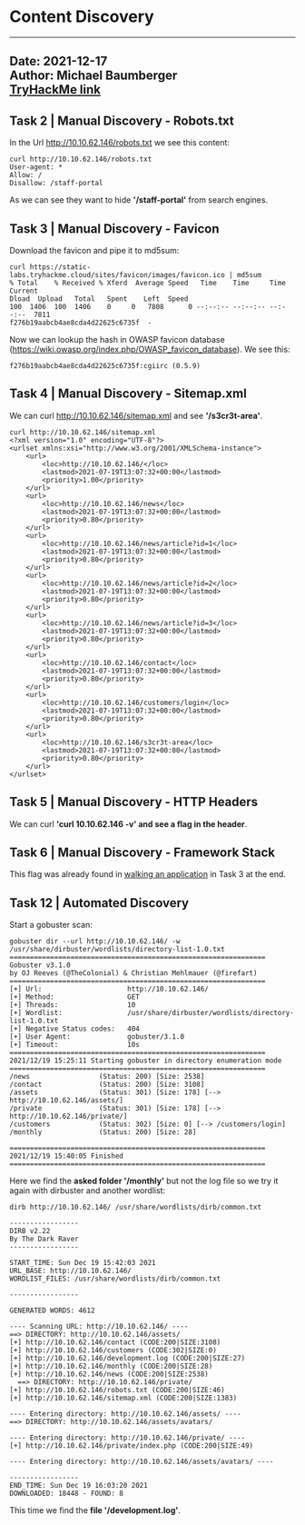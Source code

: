 # Content Discovery

---
Date: 2021-12-17  
Author: Michael Baumberger  
[TryHackMe link](https://tryhackme.com/room/contentdiscovery)
---

## Task 2 | Manual Discovery - Robots.txt

In the Url http://10.10.62.146/robots.txt we see this content:

    curl http://10.10.62.146/robots.txt
    User-agent: *
    Allow: /
    Disallow: /staff-portal

As we can see they want to hide **'/staff-portal'** from search engines.

## Task 3 | Manual Discovery - Favicon

Download the favicon and pipe it to md5sum:

    curl https://static-labs.tryhackme.cloud/sites/favicon/images/favicon.ico | md5sum
    % Total    % Received % Xferd  Average Speed   Time    Time     Time  Current
    Dload  Upload   Total   Spent    Left  Speed
    100  1406  100  1406    0     0   7808      0 --:--:-- --:--:-- --:--:--  7811
    f276b19aabcb4ae8cda4d22625c6735f  -

Now we can lookup the hash in OWASP favicon database (https://wiki.owasp.org/index.php/OWASP_favicon_database).
We see this:

    f276b19aabcb4ae8cda4d22625c6735f:cgiirc (0.5.9)

## Task 4 | Manual Discovery - Sitemap.xml

We can curl http://10.10.62.146/sitemap.xml and see **'/s3cr3t-area'**.

    curl http://10.10.62.146/sitemap.xml
    <?xml version="1.0" encoding="UTF-8"?>
    <urlset xmlns:xsi="http://www.w3.org/2001/XMLSchema-instance">
        <url>
            <loc>http://10.10.62.146/</loc>
            <lastmod>2021-07-19T13:07:32+00:00</lastmod>
            <priority>1.00</priority>
        </url>
        <url>
            <loc>http://10.10.62.146/news</loc>
            <lastmod>2021-07-19T13:07:32+00:00</lastmod>
            <priority>0.80</priority>
        </url>
        <url>
            <loc>http://10.10.62.146/news/article?id=1</loc>
            <lastmod>2021-07-19T13:07:32+00:00</lastmod>
            <priority>0.80</priority>
        </url>
        <url>
            <loc>http://10.10.62.146/news/article?id=2</loc>
            <lastmod>2021-07-19T13:07:32+00:00</lastmod>
            <priority>0.80</priority>
        </url>
        <url>
            <loc>http://10.10.62.146/news/article?id=3</loc>
            <lastmod>2021-07-19T13:07:32+00:00</lastmod>
            <priority>0.80</priority>
        </url>
        <url>
            <loc>http://10.10.62.146/contact</loc>
            <lastmod>2021-07-19T13:07:32+00:00</lastmod>
            <priority>0.80</priority>
        </url>
        <url>
            <loc>http://10.10.62.146/customers/login</loc>
            <lastmod>2021-07-19T13:07:32+00:00</lastmod>
            <priority>0.80</priority>
        </url>
        <url>
            <loc>http://10.10.62.146/s3cr3t-area</loc>
            <lastmod>2021-07-19T13:07:32+00:00</lastmod>
            <priority>0.80</priority>
        </url>
    </urlset>

## Task 5 | Manual Discovery - HTTP Headers

We can curl **'curl 10.10.62.146 -v' and see a flag in the header**.

## Task 6 | Manual Discovery - Framework Stack

This flag was already found in [walking an application](../walking-an-application/walking-an-application.md) in Task 3 at the end.

## Task 12 | Automated Discovery

Start a gobuster scan:

    gobuster dir --url http://10.10.62.146/ -w /usr/share/dirbuster/wordlists/directory-list-1.0.txt
    ===============================================================
    Gobuster v3.1.0
    by OJ Reeves (@TheColonial) & Christian Mehlmauer (@firefart)
    ===============================================================
    [+] Url:                     http://10.10.62.146/
    [+] Method:                  GET
    [+] Threads:                 10
    [+] Wordlist:                /usr/share/dirbuster/wordlists/directory-list-1.0.txt
    [+] Negative Status codes:   404
    [+] User Agent:              gobuster/3.1.0
    [+] Timeout:                 10s
    ===============================================================
    2021/12/19 15:25:11 Starting gobuster in directory enumeration mode
    ===============================================================
    /news                 (Status: 200) [Size: 2538]
    /contact              (Status: 200) [Size: 3108]
    /assets               (Status: 301) [Size: 178] [--> http://10.10.62.146/assets/]
    /private              (Status: 301) [Size: 178] [--> http://10.10.62.146/private/]
    /customers            (Status: 302) [Size: 0] [--> /customers/login]
    /monthly              (Status: 200) [Size: 28]
    
    ===============================================================
    2021/12/19 15:40:05 Finished
    ===============================================================

Here we find the **asked folder '/monthly'** but not the log file so we try it again with dirbuster and another wordlist:

    dirb http://10.10.62.146/ /usr/share/wordlists/dirb/common.txt
    
    -----------------
    DIRB v2.22
    By The Dark Raver
    -----------------
    
    START_TIME: Sun Dec 19 15:42:03 2021
    URL_BASE: http://10.10.62.146/
    WORDLIST_FILES: /usr/share/wordlists/dirb/common.txt
    
    -----------------
    
    GENERATED WORDS: 4612

    ---- Scanning URL: http://10.10.62.146/ ----
    ==> DIRECTORY: http://10.10.62.146/assets/
    [+] http://10.10.62.146/contact (CODE:200|SIZE:3108)
    [+] http://10.10.62.146/customers (CODE:302|SIZE:0)
    [+] http://10.10.62.146/development.log (CODE:200|SIZE:27)
    [+] http://10.10.62.146/monthly (CODE:200|SIZE:28)
    [+] http://10.10.62.146/news (CODE:200|SIZE:2538)
      ==> DIRECTORY: http://10.10.62.146/private/
    [+] http://10.10.62.146/robots.txt (CODE:200|SIZE:46)
    [+] http://10.10.62.146/sitemap.xml (CODE:200|SIZE:1383)
    
    ---- Entering directory: http://10.10.62.146/assets/ ----
    ==> DIRECTORY: http://10.10.62.146/assets/avatars/
    
    ---- Entering directory: http://10.10.62.146/private/ ----
    [+] http://10.10.62.146/private/index.php (CODE:200|SIZE:49)
    
    ---- Entering directory: http://10.10.62.146/assets/avatars/ ----
    
    -----------------
    END_TIME: Sun Dec 19 16:03:20 2021
    DOWNLOADED: 18448 - FOUND: 8

This time we find the **file '/development.log'**.